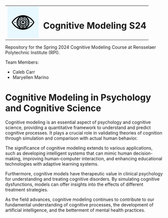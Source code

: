 <table>
  <tr>
    <td><img src="logo.png" width="100" alt="Logo" /></td>
    <td><h1>Cognitive Modeling S24</h1></td>
  </tr>
</table>

Repository for the Spring 2024 Cognitive Modeling Course at Rensselaer Polytechnic Institute (RPI).

Team Members:
- Caleb Carr
- Maryellen Marino

# Cognitive Modeling in Psychology and Cognitive Science

Cognitive modeling is an essential aspect of psychology and cognitive science, providing a quantitative framework to understand and predict cognitive processes. It plays a crucial role in validating theories of cognition through simulation and comparison with actual human behavior.

The significance of cognitive modeling extends to various applications, such as developing intelligent systems that can mimic human decision-making, improving human-computer interaction, and enhancing educational technologies with adaptive learning systems.

Furthermore, cognitive models have therapeutic value in clinical psychology for understanding and treating cognitive disorders. By simulating cognitive dysfunctions, models can offer insights into the effects of different treatment strategies.

As the field advances, cognitive modeling continues to contribute to our fundamental understanding of cognitive processes, the development of artificial intelligence, and the betterment of mental health practices.
